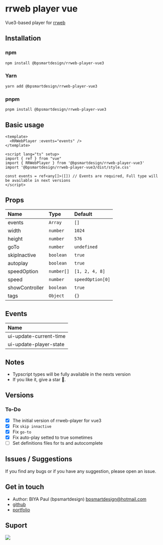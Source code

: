 
# rrweb player vue

Vue3-based player for [rrweb](https://github.com/rrweb-io/rrweb)

## Installation

### npm

```sh
npm install @bpsmartdesign/rrweb-player-vue3
```

### Yarn

```sh
yarn add @bpsmartdesign/rrweb-player-vue3
```

### pnpm

```sh
pnpm install @bpsmartdesign/rrweb-player-vue3
```

## Basic usage

```vue
<template>
  <RRWebPlayer :events="events" />
</template>

<script lang="ts" setup>
import { ref } from "vue"
import { RRWebPlayer } from '@bpsmartdesign/rrweb-player-vue3'
import '@bpsmartdesign/rrweb-player-vue3/dist/style.css'

const events = ref<any[]>([]) // Events are required, Full type will be available in next versions
</script>

```

## Props

| Name | Type     | Default                |
| :-------- | :------- | :------------------------- |
| events | `Array` | `[]` |
| width | `number` | `1024` |
| height | `number` | `576` |
| goTo | `number` | `undefined` |
| skipInactive | `boolean` | `true` |
| autoplay | `boolean` | `true` |
| speedOption | `number[]` | `[1, 2, 4, 8]` |
| speed | `number` | `speedOption[0]` |
| showController | `boolean` | `true` |
| tags | `Object` | `{}` |

## Events

| Name |
| :-------- |
| ui-update-current-time
| ui-update-player-state

## Notes

- Typscript types will be fully available in the nexts version
- If you like it, give a star 🙂.

## Versions

### To-Do

- [x] The initial version of rrweb-player for vue3
- [x] Fix `skip innactive`
- [x] Fix `go-to`
- [x] Fix auto-play setted to true sometimes
- [ ] Set definitions files for ts and autocomplete

## Issues / Suggestions

If you find any bugs or if you have any suggestion, please open an issue.

## Get in touch

- Author:  BIYA Paul (bpsmartdesign) <bpsmartdesign@hotmail.com>
- [github](https://github.com/bpsmartdesign)
- [portfolio](https://bpsmartdesign.netlify.app)

## Suport

<a href="https://www.buymeacoffee.com/bpsmartdesign">
  <img src="https://img.buymeacoffee.com/button-api/?text=Buy me a Sandwich 😉&emoji=🥪&slug=bpsmartdesign&button_colour=5F7FFF&font_colour=ffffff&font_family=Inter&outline_colour=000000&coffee_colour=FFDD00" />
</a>
